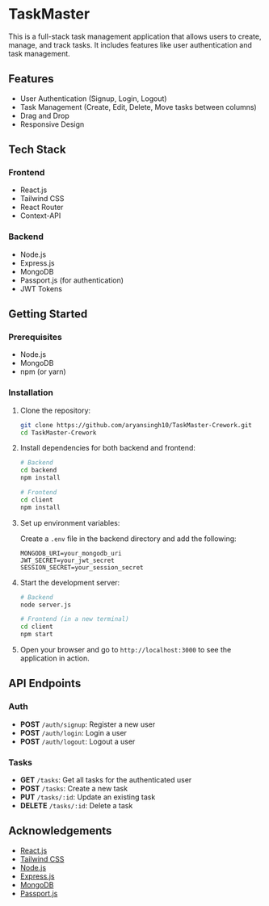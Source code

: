 # TaskMaster

This is a full-stack task management application that allows users to create, manage, and track tasks. It includes features like user authentication and task management.

## Features

- User Authentication (Signup, Login, Logout)
- Task Management (Create, Edit, Delete, Move tasks between columns)
- Drag and Drop 
- Responsive Design

## Tech Stack

### Frontend

- React.js
- Tailwind CSS
- React Router
- Context-API

### Backend

- Node.js
- Express.js
- MongoDB
- Passport.js (for authentication)
- JWT Tokens

## Getting Started

### Prerequisites

- Node.js
- MongoDB
- npm (or yarn)

### Installation

1. Clone the repository:

    ```bash
    git clone https://github.com/aryansingh10/TaskMaster-Crework.git
    cd TaskMaster-Crework
    ```

2. Install dependencies for both backend and frontend:

    ```bash
    # Backend
    cd backend
    npm install

    # Frontend
    cd client
    npm install
    ```

3. Set up environment variables:

    Create a `.env` file in the backend directory and add the following:

    ```env
    MONGODB_URI=your_mongodb_uri
    JWT_SECRET=your_jwt_secret
    SESSION_SECRET=your_session_secret
    ```

4. Start the development server:

    ```bash
    # Backend
    node server.js

    # Frontend (in a new terminal)
    cd client
    npm start
    ```

5. Open your browser and go to `http://localhost:3000` to see the application in action.

## API Endpoints

### Auth

- **POST** `/auth/signup`: Register a new user
- **POST** `/auth/login`: Login a user
- **POST** `/auth/logout`: Logout a user

### Tasks

- **GET** `/tasks`: Get all tasks for the authenticated user
- **POST** `/tasks`: Create a new task
- **PUT** `/tasks/:id`: Update an existing task
- **DELETE** `/tasks/:id`: Delete a task


## Acknowledgements

- [React.js](https://reactjs.org/)
- [Tailwind CSS](https://tailwindcss.com/)
- [Node.js](https://nodejs.org/)
- [Express.js](https://expressjs.com/)
- [MongoDB](https://www.mongodb.com/)
- [Passport.js](http://www.passportjs.org/)


